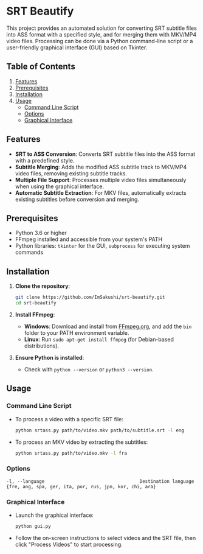 # SRT Beautify

This project provides an automated solution for converting SRT subtitle files into ASS format with a specified style, and for merging them with MKV/MP4 video files. Processing can be done via a Python command-line script or a user-friendly graphical interface (GUI) based on Tkinter.

## Table of Contents
1. [Features](#features)
2. [Prerequisites](#prerequisites)
3. [Installation](#installation)
4. [Usage](#usage)
   - [Command Line Script](#command-line-script)
   - [Options](#options)
   - [Graphical Interface](#graphical-interface)

## Features

- **SRT to ASS Conversion**: Converts SRT subtitle files into the ASS format with a predefined style.
- **Subtitle Merging**: Adds the modified ASS subtitle track to MKV/MP4 video files, removing existing subtitle tracks.
- **Multiple File Support**: Processes multiple video files simultaneously when using the graphical interface.
- **Automatic Subtitle Extraction**: For MKV files, automatically extracts existing subtitles before conversion and merging.

## Prerequisites

- Python 3.6 or higher
- FFmpeg installed and accessible from your system's PATH
- Python libraries: `tkinter` for the GUI, `subprocess` for executing system commands

## Installation

1. **Clone the repository**:
   ```bash
   git clone https://github.com/ImSakushi/srt-beautify.git
   cd srt-beautify
   ```

2. **Install FFmpeg**:
   - **Windows**: Download and install from [FFmpeg.org](https://ffmpeg.org/download.html), and add the `bin` folder to your PATH environment variable.
   - **Linux**: Run `sudo apt-get install ffmpeg` (for Debian-based distributions).

3. **Ensure Python is installed**:
   - Check with `python --version` or `python3 --version`.

## Usage

### Command Line Script

- To process a video with a specific SRT file:
  ```bash
  python srtass.py path/to/video.mkv path/to/subtitle.srt -l eng
  ```

- To process an MKV video by extracting the subtitles:
  ```bash
  python srtass.py path/to/video.mkv -l fra
  ```
### Options
```text
-l, --language                                   Destination language
{fre, ang, spa, ger, ita, por, rus, jpn, kor, chi, ara}
```


### Graphical Interface

- Launch the graphical interface:
  ```bash
  python gui.py
  ```

- Follow the on-screen instructions to select videos and the SRT file, then click "Process Videos" to start processing.
